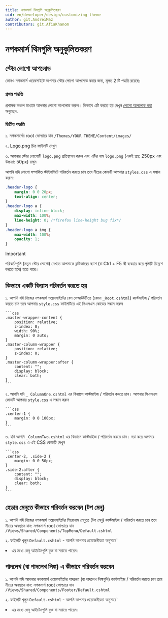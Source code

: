 ```yaml
---
title: নপকমার্স থিমগুলি অনুকূলিতকরণ
uid: en/developer/design/customizing-theme
author: git.AndreiMaz
contributors: git.AfiaKhanom
---
```


# নপকমার্স থিমগুলি অনুকূলিতকরণ

## স্টোর লোগো আপলোড

কোনও নপকমার্স ওয়েবসাইটে আপনার স্টোর লোগো আপলোড করার জন্য, মূলত 2 টি পদ্ধতি রয়েছে:

### প্রথম পদ্ধতি

প্রশাসক অঞ্চল মাধ্যমে আপনার লোগো আপলোড করুন। কিভাবে এটি করতে হয় দেখুন [লোগো আপলোড করা](xref:bn/getting-started/design-your-store/uploading-your-logo) অনুচ্ছেদ.

### দ্বিতীয় পদ্ধতি

১. নপকমার্সের root ফোল্ডারে যান `/Themes/YOUR THEME/Content/images/`
    
২. Logo.png চিত্র ফাইলটি দেখুন
    
৩. আপনার স্টোর লোগোটি `logo.png` প্রতিস্থাপন করুন এবং এটির নাম `logo.png` (একই প্রস্থ: 250px এবং উচ্চতা: 50px) রাখুন

আপনি যদি লোগো সম্পর্কিত স্টাইলশিটে পরিবর্তন করতে চান তবে নীচের কোডটি আপনার `styles.css` এ সন্ধান করুন:

```css
.header-logo {
    margin: 0 0 20px;
    text-align: center;
}
.header-logo a {
    display: inline-block;
    max-width: 100%;
    line-height: 0; /*firefox line-height bug fix*/
}
.header-logo a img {
    max-width: 100%;
    opacity: 1;
}
```

> [!IMPORTANT]
> পরিবর্তনগুলি (নতুন স্টোর লোগো) দেখতে আপনাকে ব্রাউজারের ক্যাশ (বা Ctrl + F5 কী ব্যবহার করে পৃষ্ঠাটি রিফ্রেশ করতে হবে) হতে পারে।

## কিভাবে একটি বিন্যাস পরিবর্তন করতে হয়

১. আপনি যদি নিজের নপকমার্স ওয়েবসাইটের বেস লেআউটটিতে (যেমন `_Root.cshtml`) কাস্টমাইজ / পরিবর্তন করতে চান তবে আপনার `style.css` ফাইলটিতে এই সিএসএস কোডের সন্ধান করুন

    ```css
    .master-wrapper-content {
        position: relative;
        z-index: 0;
        width: 90%;
        margin: 0 auto;
    }
    .master-column-wrapper {
        position: relative;
        z-index: 0;
    }
    .master-column-wrapper:after {
        content: "";
        display: block;
        clear: both;
    }
    ```

২. আপনি যদি `_ ColumnOne.cshtml` এর বিন্যাসে কাস্টমাইজ / পরিবর্তন করতে চান। আপনার সিএসএস কোডটি আপনার `style.css` এ সন্ধান করুন

    ```css
    .center-1 {
        margin: 0 0 100px;
    }
    ```

৩. যদি আপনি `_ColumnTwo.cshtml` এর বিন্যাসে কাস্টমাইজ / পরিবর্তন করতে চান। দয়া করে আপনার `style.css` এ এই CSS কোডটি দেখুন

    ```css
    .center-2, .side-2 {
        margin: 0 0 50px;
    }
    .side-2:after {
        content: "";
        display: block;
        clear: both;
    }
    ```

## হেডার মেনুতে কীভাবে পরিবর্তন করবেন (টপ মেনু)

১. আপনি যদি নিজের নপকমার্স ওয়েবসাইটের শিরোনাম মেনুতে (টপ মেনু) কাস্টমাইজ / পরিবর্তন করতে চান তবে নীচের অবস্থানে যান:
নপকমার্স root ফোল্ডারে যান `/Views/Shared/Components/TopMenu/Default.cshtml`
    
২. ফাইলটি খুলুন `Default.cshtml` - আপনি আপনার প্রয়োজনীয়তা অনুসারে` <li> এর মধ্যে মেনু আইটেমগুলি যুক্ত বা সরাতে পারেন।

## পাদলেখ (বা পাদলেখ লিঙ্ক) এ কীভাবে পরিবর্তন করবেন

১. আপনি যদি আপনার নপকমার্স ওয়েবসাইটের পাদচরণ (বা পাদলেখ লিঙ্কগুলি) কাস্টমাইজ / পরিবর্তন করতে চান তবে নীচের অবস্থানে যান:
নপকমার্স root ফোল্ডারে যান `/Views/Shared/Components/Footer/Default.cshtml`
    
২. ফাইলটি খুলুন `Default.cshtml` - আপনি আপনার প্রয়োজনীয়তা অনুসারে` <li> এর মধ্যে মেনু আইটেমগুলি যুক্ত বা সরাতে পারেন।
